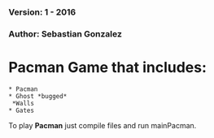 ### Version: 1 - 2016
### Author: Sebastian Gonzalez
# Pacman Game that includes:
	* Pacman
	* Ghost *bugged*
	 *Walls
	* Gates

To play **Pacman** just compile files and run mainPacman.


